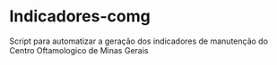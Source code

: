 # Indicadores-comg
Script para automatizar a geração dos indicadores de manutenção do Centro Oftamologico de Minas Gerais
